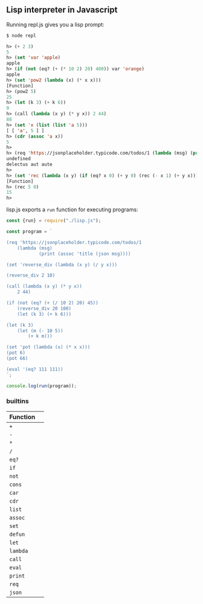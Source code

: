 Lisp interpreter in Javascript
---

Running repl.js gives you a lisp prompt:

```lisp
$ node repl

h> (+ 2 3)
5
h> (set 'var 'apple)
apple
h> (if (not (eq? (+ (* 10 2) 20) 400)) var 'orange)
apple
h> (set 'pow2 (lambda (x) (* x x)))
[Function]
h> (pow2 5)
25
h> (let (k 3) (+ k 6))
9
h> (call (lambda (x y) (* y x)) 2 44)
88
h> (set 'x (list (list 'a 5)))
[ [ 'a', 5 ] ]
h> (cdr (assoc 'a x))
5
h>
h> (req 'https://jsonplaceholder.typicode.com/todos/1 (lambda (msg) (print (cdr (assoc 'title (json msg)))))
undefined
delectus aut aute
h>
h> (set 'rec (lambda (x y) (if (eq? x 0) (+ y 0) (rec (- x 1) (+ y x))))
[Function]
h> (rec 5 0)
15
h>
```

lisp.js exports a `run` function for executing programs:

```javascript
const {run} = require("./lisp.js");

const program = `

(req 'https://jsonplaceholder.typicode.com/todos/1
    (lambda (msg)
            (print (assoc 'title (json msg))))

(set 'reverse_div (lambda (x y) (/ y x)))

(reverse_div 2 10)

(call (lambda (x y) (* y x))
    2 44)

(if (not (eq? (+ (/ 10 2) 20) 45))
    (reverse_div 20 100)
    (let (k 3) (+ k 6)))

(let (k 3)
    (let (m (- 10 5))
        (+ k m)))

(set 'pot (lambda (x) (* x x)))
(pot 6)
(pot 66)

(eval '(eq? 111 111))
`;

console.log(run(program));
```

### builtins

| Function |   |
|----------|---|
| `+`      |   |
| `-`      |   |
| `*`      |   |
| `/`      |   |
| `eq?`    |   |
| `if`     |   |
| `not`    |   |
| `cons`   |   |
| `car`    |   |
| `cdr`    |   |
| `list`   |   |
| `assoc`  |   |
| `set`    |   |
| `defun`  |   |
| `let`    |   |
| `lambda` |   |
| `call`   |   |
| `eval`   |   |
| `print`  |   |
| `req`    |   |
| `json`   |   |
